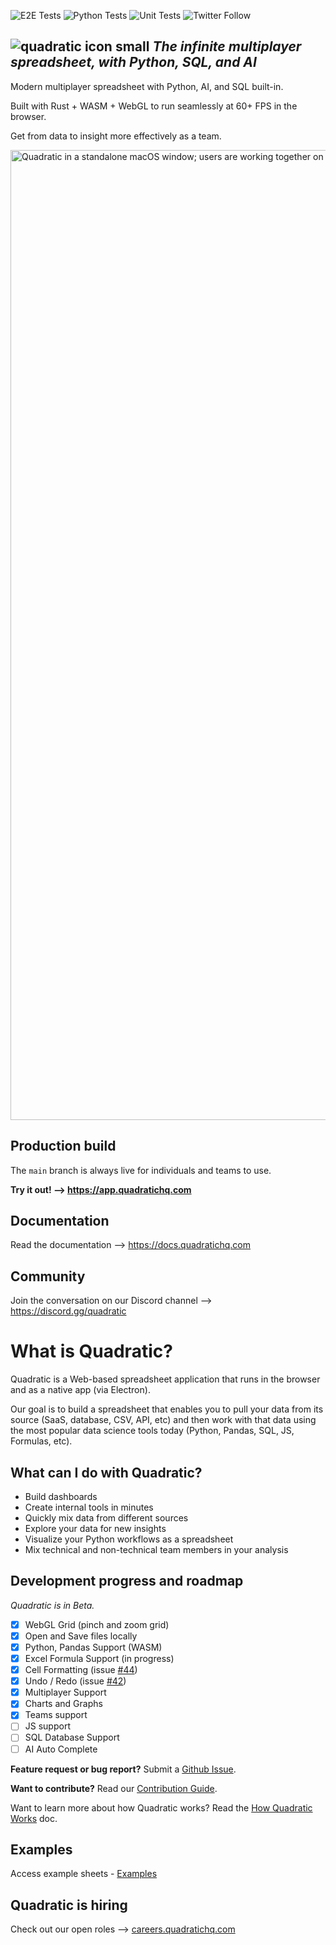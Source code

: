 ![E2E Tests](https://github.com/quadratichq/quadratic/actions/workflows/test-e2e.yml/badge.svg) ![Python Tests](https://github.com/quadratichq/quadratic/actions/workflows/test-python.yml/badge.svg) ![Unit Tests](https://github.com/quadratichq/quadratic/actions/workflows/test-unit.yml/badge.svg)
![Twitter Follow](https://img.shields.io/twitter/follow/QuadraticHQ)

## ![quadratic icon small](https://user-images.githubusercontent.com/3479421/162039117-02f85f2c-e382-4ed8-ac39-64efab17a144.svg) **_The infinite multiplayer spreadsheet, with Python, SQL, and AI_**

Modern multiplayer spreadsheet with Python, AI, and SQL built-in.

Built with Rust + WASM + WebGL to run seamlessly at 60+ FPS in the browser.

Get from data to insight more effectively as a team.

<img width="1552" alt="Quadratic in a standalone macOS window; users are working together on a spreadsheet to measure the life expectancy in Canada." src="https://github.com/quadratichq/quadratic/assets/146771258/35724976-5d2b-46f9-b9e9-3fe19468b1af">

## Production build

The `main` branch is always live for individuals and teams to use.

**Try it out! ⟶ <https://app.quadratichq.com>**

## Documentation

Read the documentation ⟶ <https://docs.quadratichq.com>

## Community

Join the conversation on our Discord channel ⟶ <https://discord.gg/quadratic>

# What is Quadratic?

Quadratic is a Web-based spreadsheet application that runs in the browser and as a native app (via Electron).

Our goal is to build a spreadsheet that enables you to pull your data from its source (SaaS, database, CSV, API, etc) and then work with that data using the most popular data science tools today (Python, Pandas, SQL, JS, Formulas, etc).

## What can I do with Quadratic?

- Build dashboards
- Create internal tools in minutes
- Quickly mix data from different sources
- Explore your data for new insights
- Visualize your Python workflows as a spreadsheet
- Mix technical and non-technical team members in your analysis

## Development progress and roadmap

_Quadratic is in Beta._

- [x] WebGL Grid (pinch and zoom grid)
- [x] Open and Save files locally
- [x] Python, Pandas Support (WASM)
- [x] Excel Formula Support (in progress)
- [x] Cell Formatting (issue [#44](https://github.com/quadratichq/quadratic/issues/44))
- [x] Undo / Redo (issue [#42](https://github.com/quadratichq/quadratic/issues/42))
- [x] Multiplayer Support
- [x] Charts and Graphs
- [x] Teams support
- [ ] JS support
- [ ] SQL Database Support
- [ ] AI Auto Complete

**Feature request or bug report?** Submit a [Github Issue](https://github.com/quadratichq/quadratic/issues/new/choose/).

**Want to contribute?** Read our [Contribution Guide](./CONTRIBUTING.md).

Want to learn more about how Quadratic works? Read the [How Quadratic Works](./docs/how_quadratic_works.md) doc.

## Examples

Access example sheets - [Examples](https://www.quadratichq.com/examples)

## Quadratic is hiring

Check out our open roles ⟶ [careers.quadratichq.com](https://careers.quadratichq.com)
